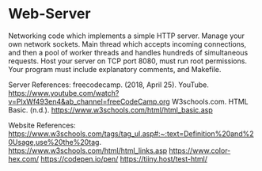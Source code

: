 # Web-Server
Networking code which implements a simple HTTP server. Manage your own network sockets. Main thread which accepts incoming connections, and then a pool of worker threads and handles hundreds of simultaneous requests. Host your server on TCP port 8080, must run root permissions. Your program must include explanatory comments, and Makefile. 



Server References:
freecodecamp. (2018, April 25). YouTube. https://www.youtube.com/watch?v=PlxWf493en4&ab_channel=freeCodeCamp.org 
W3schools.com. HTML Basic. (n.d.). https://www.w3schools.com/html/html_basic.asp 


Website References:
https://www.w3schools.com/tags/tag_ul.asp#:~:text=Definition%20and%20Usage,use%20the%20tag.
https://www.w3schools.com/html/html_links.asp 
https://www.color-hex.com/ 
https://codepen.io/pen/
https://tiiny.host/test-html/
